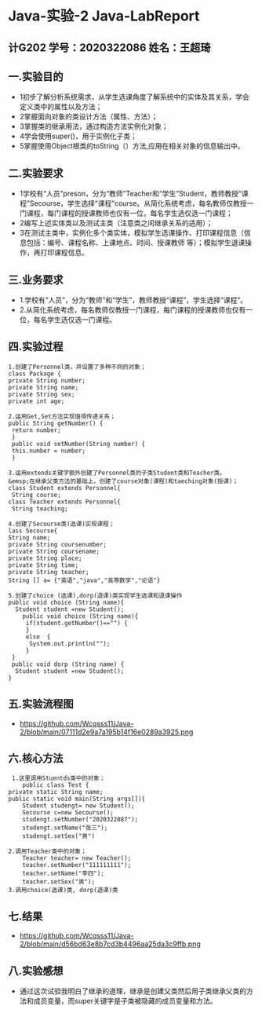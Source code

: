 # Java-实验-2 Java-LabReport
## 计G202  学号：2020322086   姓名：王超琦 
## 一.实验目的
- 1初步了解分析系统需求，从学生选课角度了解系统中的实体及其关系，学会定义类中的属性以及方法；
- 2掌握面向对象的类设计方法（属性、方法）；
- 3掌握类的继承用法，通过构造方法实例化对象；
- 4学会使用super()，用于实例化子类；
- 5掌握使用Object根类的toString（）方法,应用在相关对象的信息输出中。
## 二.实验要求
- 1学校有“人员”preson，分为“教师”Teacher和“学生”Student，教师教授“课程”Secourse，学生选择“课程”course。从简化系统考虑，每名教师仅教授一门课程，每门课程的授课教师也仅有一位，每名学生选仅选一门课程；
- 2编写上述实体类以及测试主类（注意类之间继承关系的适用）；
- 3在测试主类中，实例化多个类实体，模拟学生选课操作、打印课程信息（信息包括：编号、课程名称、上课地点、时间、授课教师 等）；模拟学生退课操作，再打印课程信息。

## 三.业务要求  
- 1.学校有“人员”，分为“教师”和“学生”，教师教授“课程”，学生选择“课程”。    
- 2.从简化系统考虑，每名教师仅教授一门课程，每门课程的授课教师也仅有一位，每名学生选仅选一门课程。

## 四.实验过程

    1.创建了Personnel类，并设置了多种不同的对象；
    class Package { 
    private String number; 
    private String name; 
    private String sex; 
    private int age;

    2.运用Get,Set方法实现值得传递关系； 
    public String getNumber() { 
     return number; 
     } 
     public void setNumber(String number) { 
     this.number = number; 
     } 

    3.运用extends关键字额外创建了Personnel类的子类Student类和Teacher类。  
    &emsp;在继承父类方法的基础上，创建了course对象(课程)和taeching对象(授课)；
    class Student extends Personnel{ 
     String course; 
    class Teacher extends Personnel{ 
     String teaching;

    4.创建了Secourse类(选课)实现课程；
    lass Secourse{ 
    String name; 
    private String coursenumber; 
    private String coursename; 
    private String place; 
    private String time; 
    private String teacher; 
    String [] a= {"英语","java","高等数学","论语"}

    5.创建了choice (选课),dorp(退课)类实现学生选课和退课操作
    public void choice (String name){
      Student student =new Student();
        public void choice (String name){
         if(student.getNumber()=="") {
         }
         else  {
          System.out.println("");
         }
     }
     public void dorp (String name) {
      Student student =new Student(); 
    }

## 五.实验流程图
- https://github.com/Wcqsss11/Java-2/blob/main/07111d2e9a7a195b14f16e0289a3925.png

## 六.核心方法  
     1.这里调用Stuentds类中的对象；
        public class Test {
	private static String name; 
	public static void main(String args[]){ 
		Student studengt= new Student(); 
		Secourse c=new Secourse(); 
		studengt.setNumber("2020322087"); 
		studengt.setName("张三"); 
		studengt.setSex("男") 

    2.调用Teacher类中的对象；
        Teacher teacher= new Teacher(); 
		teacher.setNumber("111111111"); 
		teacher.setName("李四"); 
		teacher.setSex("男");
    3.调用choice(选课)类, dorp(退课)类
    
## 七.结果
- https://github.com/Wcqsss11/Java-2/blob/main/d56bd63e8b7cd3b4496aa25da3c9ffb.png

## 八.实验感想
- 通过这次试验我明白了继承的道理，继承是创建父类然后用子类继承父类的方法和成员变量，而super关键字是子类被隐藏的成员变量和方法。
